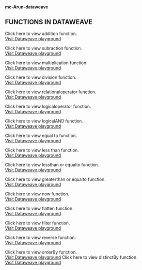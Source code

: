 #### mc-Arun-dataweave
## FUNCTIONS IN DATAWEAVE


Click here to view addition function.  
<a href="https://dataweave.mulesoft.com/learn/playground?projectMethod=GHRepo&repo=mulecraft-training-org/mc-Arun-dataweave&path=functions/addition">Visit Dataweave playground</a>


Click here to view subraction function.  
<a href="https://dataweave.mulesoft.com/learn/playground?projectMethod=GHRepo&repo=mulecraft-training-org/mc-Arun-dataweave&path=functions/subraction">Visit Dataweave playground</a>

Click here to view multiplication function.  
<a href="https://dataweave.mulesoft.com/learn/playground?projectMethod=GHRepo&repo=mulecraft-training-org/mc-Arun-dataweave&path=functions/multiplication">Visit Dataweave playground</a>

Click here to view division function.  
<a href="https://dataweave.mulesoft.com/learn/playground?projectMethod=GHRepo&repo=mulecraft-training-org/mc-Arun-dataweave&path=functions/division">Visit Dataweave playground</a>

Click here to view relationaloperator function.  
<a href="https://dataweave.mulesoft.com/learn/playground?projectMethod=GHRepo&repo=mulecraft-training-org/mc-Arun-dataweave&path=functions/relationaloperator">Visit Dataweave playground</a>

Click here to view logicaloperator function.  
<a href="https://dataweave.mulesoft.com/learn/playground?projectMethod=GHRepo&repo=mulecraft-training-org/mc-Arun-dataweave&path=functions/logicaloperator">Visit Dataweave playground</a>

Click here to view logicalAND function.  
<a href="https://dataweave.mulesoft.com/learn/playground?projectMethod=GHRepo&repo=mulecraft-training-org/mc-Arun-dataweave&path=functions/logicalAND">Visit Dataweave playground</a>

Click here to view equal to function.  
<a href="https://dataweave.mulesoft.com/learn/playground?projectMethod=GHRepo&repo=mulecraft-training-org/mc-Arun-dataweave&path=functions/equal to">Visit Dataweave playground</a>

Click here to view less than function.  
<a href="https://dataweave.mulesoft.com/learn/playground?projectMethod=GHRepo&repo=mulecraft-training-org/mc-Arun-dataweave&path=functions/less than">Visit Dataweave playground</a>

Click here to view lessthan or equalto function.  
<a href="https://dataweave.mulesoft.com/learn/playground?projectMethod=GHRepo&repo=mulecraft-training-org/mc-Arun-dataweave&path=functions/lessthan or equalto">Visit Dataweave playground</a>

Click here to view greaterthan or equalto function.  
<a href="https://dataweave.mulesoft.com/learn/playground?projectMethod=GHRepo&repo=mulecraft-training-org/mc-Arun-dataweave&path=functions/greaterthan or equalto">Visit Dataweave playground</a>

Click here to view now function.  
<a href="https://dataweave.mulesoft.com/learn/playground?projectMethod=GHRepo&repo=mulecraft-training-org/mc-Arun-dataweave&path=functions/now">Visit Dataweave playground</a>

Click here to view flatten function.  
<a href="https://dataweave.mulesoft.com/learn/playground?projectMethod=GHRepo&repo=mulecraft-training-org/mc-Arun-dataweave&path=functions/faltten">Visit Dataweave playground</a>

Click here to view filter function.  
<a href="https://dataweave.mulesoft.com/learn/playground?projectMethod=GHRepo&repo=mulecraft-training-org/mc-Arun-dataweave&path=functions/filter">Visit Dataweave playground</a>

Click here to view reverse function.  
<a href="https://dataweave.mulesoft.com/learn/playground?projectMethod=GHRepo&repo=mulecraft-training-org/mc-Arun-dataweave&path=functions/reverse">Visit Dataweave playground</a> 

Click here to view orderBy function.  
<a href="https://dataweave.mulesoft.com/learn/playground?projectMethod=GHRepo&repo=mulecraft-training-org/mc-Arun-dataweave&path=functions/orderBy">Visit Dataweave playground</a>
                                                                                                                        Click here to view distinctBy function.  
<a href="https://dataweave.mulesoft.com/learn/playground?projectMethod=GHRepo&repo=mulecraft-training-org/mc-Arun-dataweave&path=functions/distinctBy">Visit Dataweave playground</a>




